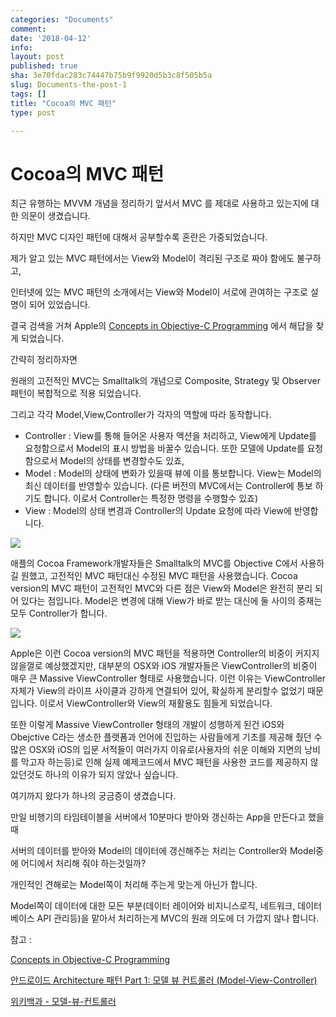 ```yaml
---
categories: "Documents"
comment: 
date: '2018-04-12'
info: 
layout: post
published: true
sha: 3e70fdac283c74447b75b9f9920d5b3c8f505b5a
slug: Documents-the-post-1
tags: []
title: "Cocoa의 MVC 패턴"
type: post

---
```


# Cocoa의 MVC 패턴

최근 유행하는 MVVM 개념을 정리하기 앞서서 MVC 를 제대로 사용하고 있는지에 대한 의문이 생겼습니다.

하지만 MVC 디자인 패턴에 대해서 공부할수록 혼란은 가중되었습니다.



제가 알고 있는 MVC 패턴에서는 View와 Model이 격리된 구조로 짜야 함에도 불구하고,

인터넷에 있는 MVC 패턴의 소개에서는 View와 Model이 서로에 관여하는 구조로 설명이 되어 있었습니다.



결국 검색을 거쳐 Apple의 [Concepts in Objective-C Programming](https://developer.apple.com/library/content/documentation/General/Conceptual/CocoaEncyclopedia/Model-View-Controller/Model-View-Controller.html) 에서 해답을 찾게 되었습니다.



간략히 정리하자면

원래의 고전적인 MVC는 Smalltalk의 개념으로 Composite, Strategy 및 Observer 패턴이 복합적으로 적용 되었습니다.

그리고 각각 Model,View,Controller가 각자의 역할에 따라 동작합니다.

- Controller : View를 통해 들어온 사용자 액션을 처리하고, View에게 Update를 요청함으로서 Model의 표시 방법을 바꿀수 있습니다. 또한 모델에 Update를 요청함으로서 Model의 상태를 변경할수도 있죠,
- Model : Model의 상태에 변화가 있을때 뷰에 이를 통보합니다. View는 Model의 최신 데이터를 반영할수 있습니다. (다른 버전의 MVC에서는 Controller에 통보 하기도 합니다. 이로서 Controller는 특정한 명령을 수행할수 있죠)
- View : Model의 상태 변경과 Controller의 Update 요청에 따라 View에 반영합니다.



![](/Users/dnax/Documents/%E1%84%80%E1%85%A2%E1%84%87%E1%85%A1%E1%86%AF%E1%84%8C%E1%85%A5%E1%86%BC%E1%84%85%E1%85%B5/iOS_Dev/resource/traditional_mvc.gif)



애플의 Cocoa Framework개발자들은 Smalltalk의 MVC를 Objective C에서 사용하길 원했고, 고전적인 MVC 패턴대신 수정된 MVC 패턴을 사용했습니다. Cocoa version의 MVC 패턴이 고전적인 MVC와 다른 점은 View와 Model은 완전히 분리 되어 있다는 점입니다. Model은 변경에 대해 View가 바로 받는 대신에 둘 사이의 중재는 모두 Controller가 합니다.



![](/Users/dnax/Documents/%E1%84%80%E1%85%A2%E1%84%87%E1%85%A1%E1%86%AF%E1%84%8C%E1%85%A5%E1%86%BC%E1%84%85%E1%85%B5/iOS_Dev/resource/cocoa_mvc.gif)



Apple은 이런 Cocoa version의 MVC 패턴을 적용하면 Controller의 비중이 커지지 않을껄로 예상했겠지만, 대부분의 OSX와 iOS 개발자들은 ViewController의 비중이 매우 큰 Massive ViewController 형태로 사용했습니다. 이런 이유는 ViewController 자체가 View의 라이프 사이클과 강하게 연결되어 있어, 확실하게 분리할수 없었기 때문입니다. 이로서 ViewController와 View의 재활용도 힘들게 되었습니다.

또한 이렇게 Massive ViewController 형태의 개발이 성행하게 된건 iOS와 Obejctive C라는 생소한 플랫폼과 언어에 진입하는 사람들에게 기초를 제공해 줬던 수많은 OSX와 iOS의 입문 서적들이 여러가지 이유로(사용자의 쉬운 이해와 지면의 낭비를 막고자 하는등)로 인해 실제 예제코드에서 MVC 패턴을 사용한 코드를 제공하지 않았던것도 하나의 이유가 되지 않았나 싶습니다.



여기까지 왔다가 하나의 궁금증이 생겼습니다.



만일 비행기의 타임테이블을 서버에서 10분마다 받아와 갱신하는 App을 만든다고 했을때

서버의 데이터를 받아와 Model의 데이터에 갱신해주는 처리는 Controller와 Model중에 어디에서 처리해 줘야 하는것일까?

개인적인 견해로는 Model쪽이 처리해 주는게 맞는게 아닌가 합니다.

Model쪽이 데이터에 대한 모든 부분(데이터 레이어와 비지니스로직, 네트워크, 데이터베이스 API 관리등)을 맡아서 처리하는게 MVC의 원래 의도에 더 가깝지 않나 합니다.



참고 :

[Concepts in Objective-C Programming](https://developer.apple.com/library/content/documentation/General/Conceptual/CocoaEncyclopedia/Model-View-Controller/Model-View-Controller.html)

[안드로이드 Architecture 패턴 Part 1: 모델 뷰 컨트롤러 (Model-View-Controller)](https://medium.com/upday-devs/android-architecture-patterns-part-1-model-view-controller-3baecef5f2b6)

[위키백과 - 모델-뷰-컨트롤러](https://ko.wikipedia.org/wiki/%EB%AA%A8%EB%8D%B8-%EB%B7%B0-%EC%BB%A8%ED%8A%B8%EB%A1%A4%EB%9F%AC)
